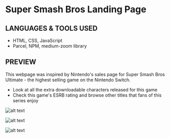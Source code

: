 
# Super Smash Bros Landing Page

## LANGUAGES & TOOLS USED

- HTML, CSS, JavaScript
- Parcel, NPM, medium-zoom library

## PREVIEW 

This webpage was inspired by Nintendo's sales page for Super Smash Bros Ultimate - the highest selling game on the Nintendo Switch.

- Look at all the extra downloadable characters released for this game
- Check this game's ESRB rating and browse other titles that fans of this series enjoy

![alt text](https://i.postimg.cc/3N7BtNwP/main.png)

![alt text](https://i.postimg.cc/K8cWZqxd/game-info.png)

![alt text](https://i.postimg.cc/Gt1M6zXg/similar-games.png)

